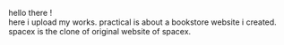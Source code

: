 hello there !  
here i upload my works.
practical is about a bookstore website i created.
spacex is the clone of original website of spacex. 
